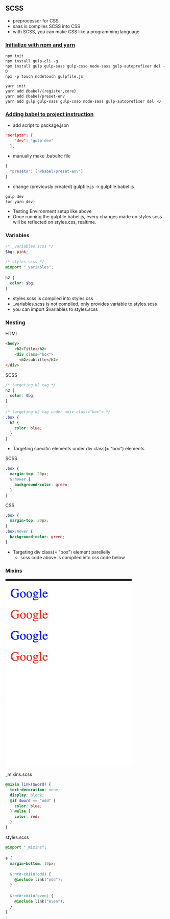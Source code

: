 ## SCSS

- preprocessor for CSS
- saas is compiles SCSS into CSS
- with SCSS, you can make CSS like a programming language

### [Initialize with npm and yarn](https://youtu.be/DT5uy4n28p8?t=349)

```shell
npm init
npm install gulp-cli -g
npm install gulp gulp-sass gulp-csso node-sass gulp-autoprefixer del -D
npx -p touch nodetouch gulpfile.js
```

```shell
yarn init
yarn add @babel/{register,core}
yarn add @babel/preset-env
yarn add gulp gulp-sass gulp-csso node-sass gulp-autoprefixer del -D
```

### [Adding babel to project instruction](https://www.youtube.com/watch?v=pd210a1Tl74&feature=emb_title)

- add script to package.json

```json
"scripts": {
    "dev": "gulp dev"
  },
```

- manually make .babelrc file

```javascript
{
  "presets": ["@babel/preset-env"]
}
```

- change (previously created) gulpfile.js -> gulpfile.babel.js

```shell
gulp dev
(or yarn dev)
```

- Testing Environment setup like above
- Once running the gulpfile.babel.js, every changes made on styles.scss will be reflected on styles.css, realtime.

### Variables

```scss
/* _variables.scss */
$bg: pink;
```

```scss
/* styles.scss */
@import "_variables";

h2 {
  color: $bg;
}
```

- styles.scss is compiled into styles.css
- _variables.scss is not compiled, only provides variable to styles.scss
- you can import $variables to styles.scss

### Nesting

HTML

```html
<body>
    <h2>Title</h2>
    <div class="box">
      <h2>subtitle</h2>
</div>
```

SCSS

```scss
/* targeting h2 tag */
h2 {
  color: $bg;
}

/* targeting h2 tag under <div class="box"> */
.box {
  h2 {
    color: blue;
  }
}
```

- Targeting specific elements under div class(= "box") elements

SCSS

```scss
.box {
  margin-top: 20px;
  &:hover {
    background-color: green;
  }
}
```

CSS

```css
.box {
  margin-top: 20px;
}
.box:hover {
  background-color: green;
}
```

- Targeting div class(= "box") element parellelly 
  - scss code above is compiled into css code below

### Mixins

![image-20200320211917072](image-20200320211917072.png)

_mixins.scss

```scss
@mixin link($word) {
  text-decoration: none;
  display: block;
  @if $word == "odd" {
    color: blue;
  } @else {
    color: red;
  }
}
```

styles.scss

```css
@import "_mixins";

a {
  margin-bottom: 10px;

  &:nth-child(odd) {
    @include link("odd");
  }

  &:nth-child(even) {
    @include link("even");
  }
}
```





